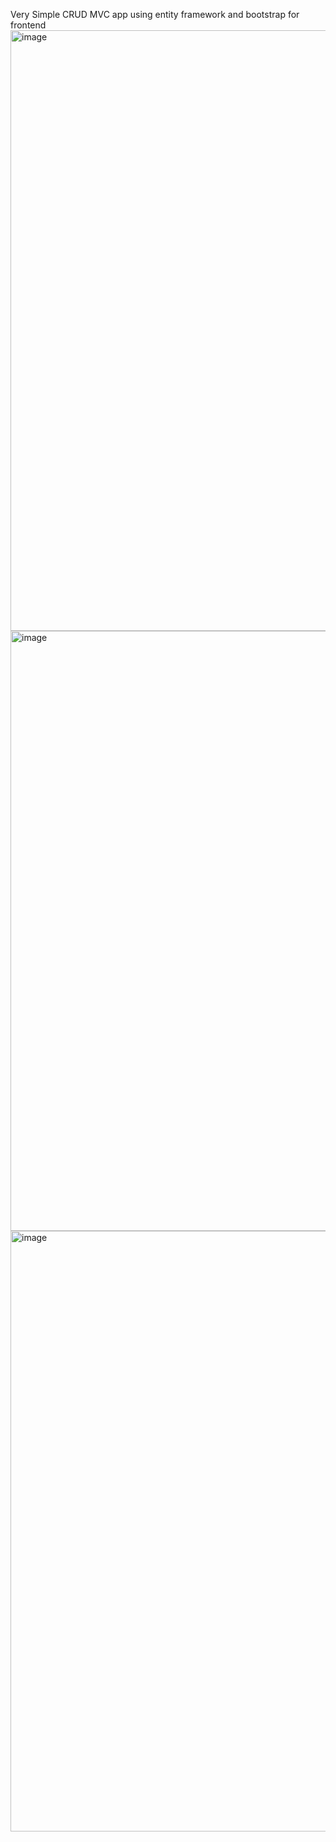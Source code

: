 Very Simple CRUD MVC app using entity framework and bootstrap for frontend
<img width="961" alt="image" src="https://github.com/Dawo9889/SimpleCRUDApp/assets/115001848/a3ce4871-76ca-4f5b-9a15-549f38485503">
<img width="960" alt="image" src="https://github.com/Dawo9889/SimpleCRUDApp/assets/115001848/56ad6ead-71e8-468e-b41e-10c2aea5b555">
<img width="961" alt="image" src="https://github.com/Dawo9889/SimpleCRUDApp/assets/115001848/377628aa-f589-49e0-bbb3-eef0576242ce">

